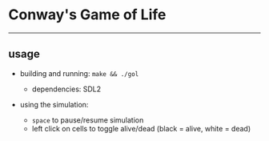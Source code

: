 # Conway's Game of Life
---
## usage
- building and running: `make && ./gol`<br>
	- dependencies: SDL2

- using the simulation:
	- `space` to pause/resume simulation
	- left click on cells to toggle alive/dead (black = alive, white = dead)

